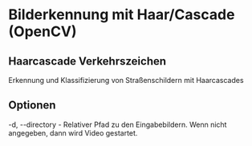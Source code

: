 # Bilderkennung mit Haar/Cascade (OpenCV)

## Haarcascade Verkehrszeichen

Erkennung und Klassifizierung von Straßenschildern mit Haarcascades

## Optionen

-d, --directory - Relativer Pfad zu den Eingabebildern. Wenn nicht angegeben, dann wird Video gestartet.
